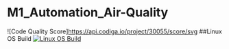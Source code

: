 # M1_Automation_Air-Quality

![Code Quality Score]https://api.codiga.io/project/30055/score/svg
##Linux OS Build
[![Linux OS Build](https://github.com/Dhivyabharathi24/M1_Automation_Air-Quality/actions/workflows/linux.yml/badge.svg)](https://github.com/Dhivyabharathi24/M1_Automation_Air-Quality/actions/workflows/linux.yml)
